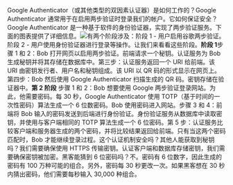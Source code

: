 Google Authenticator（或其他类型的双因素认证器）是如何工作的？Google Authenticator 通常用于在启用两步验证时登录我们的帐户。它如何保证安全？Google Authenticator 是一种基于软件的身份验证器，实现了两步验证服务。下面的图表提供了详细信息。![](images/google_authenticate.jpeg)有两个阶段涉及：阶段 1 - 用户启用谷歌两步验证。阶段 2 - 用户使用身份验证器进行登录等操作。让我们来看看这些阶段。**阶段 1**步骤 1 和 2：Bob 打开网页以启用两步验证。前端请求一个秘钥。认证服务为 Bob 生成秘钥并将其存储在数据库中。第三步：认证服务返回一个 URI 给前端。该 URI 由密钥发行者、用户名和秘钥组成。该 URI 以 QR 码的形式显示在网页上。第四步：Bob 然后使用 Google Authenticator 扫描生成的 QR 码。密钥存储在验证器中。**第 2 阶段** 步骤 1 和 2：Bob 想要使用 Google 两步验证登录网站。为此，他需要密码。每 30 秒，Google Authenticator 使用 TOTP（基于时间的一次性密码）算法生成一个 6 位数密码。Bob 使用密码进入网站。步骤 3 和 4：前端将 Bob 输入的密码发送到后端进行身份验证。身份验证服务从数据库中读取密钥，并使用与客户端相同的 TOTP 算法生成一个 6 位密码。第 5 步：认证服务比较客户端和服务器生成的两个密码，并将比较结果返回给前端。只有当这两个密码匹配时，Bob 才能继续登录过程。这个认证机制安全吗？其他人能获取到秘钥吗？我们需要确保使用 HTTPS 传输密钥。认证客户端和数据库存储密钥，我们需要确保密钥被加密。黑客能猜到 6 位密码吗？不。密码有 6 位数字，因此生成的密码有 100 万种可能的组合。另外，密码每 30 秒更改一次。如果黑客想在 30 秒内猜出密码，他们需要每秒输入 30,000 种组合。